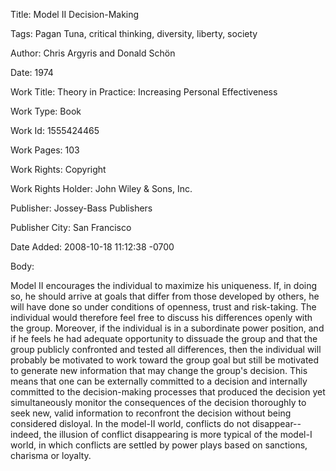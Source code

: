 Title:  Model II Decision-Making

Tags:   Pagan Tuna, critical thinking, diversity, liberty, society

Author: Chris Argyris and Donald Schön

Date:   1974

Work Title: Theory in Practice: Increasing Personal Effectiveness

Work Type: Book

Work Id: 1555424465

Work Pages: 103

Work Rights: Copyright

Work Rights Holder: John Wiley &amp; Sons, Inc.

Publisher: Jossey-Bass Publishers

Publisher City: San Francisco

Date Added: 2008-10-18 11:12:38 -0700

Body: 

Model II encourages the individual to maximize his uniqueness. If, in doing so, he should arrive at goals that differ from those developed by others, he will have done so under conditions of openness, trust and risk-taking. The individual would therefore feel free to discuss his differences openly with the group. Moreover, if the individual is in a subordinate power position, and if he feels he had adequate opportunity to dissuade the group and that the group publicly confronted and tested all differences, then the individual will probably be motivated to work toward the group goal but still be motivated to generate new information that may change the group's decision. This means that one can be externally committed to a decision and internally committed to the decision-making processes that produced the decision yet simultaneously monitor the consequences of the decision thoroughly to seek new, valid information to reconfront the decision without being considered disloyal. In the model-II world, conflicts do not disappear--indeed, the illusion of conflict disappearing is more typical of the model-I world, in which conflicts are settled by power plays based on sanctions, charisma or loyalty.

